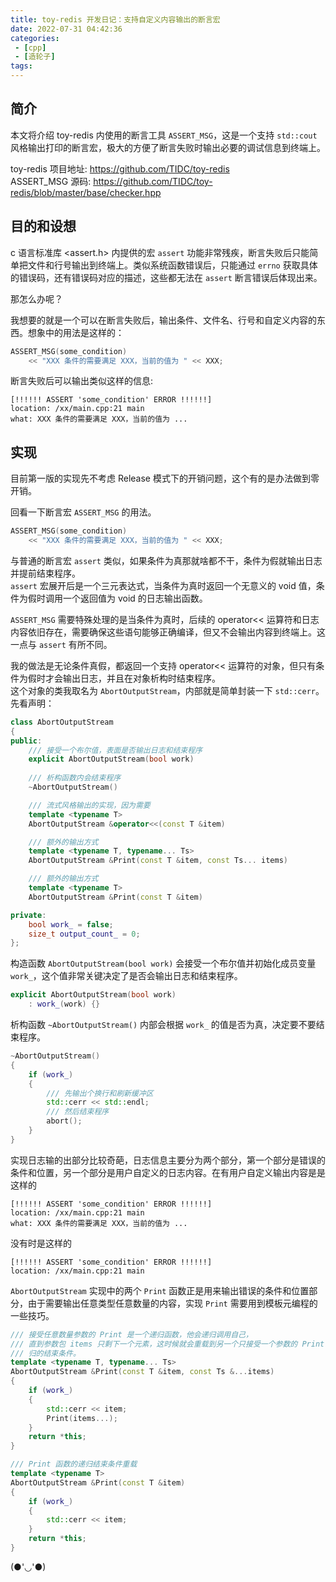 ```yaml
---
title: toy-redis 开发日记：支持自定义内容输出的断言宏
date: 2022-07-31 04:42:36
categories:
 - [cpp]
 - [造轮子]
tags:
---
```


## 简介
本文将介绍 toy-redis 内使用的断言工具 `ASSERT_MSG`，这是一个支持 `std::cout` 风格输出打印的断言宏，极大的方便了断言失败时输出必要的调试信息到终端上。   

toy-redis 项目地址: https://github.com/TIDC/toy-redis   
ASSERT_MSG 源码: https://github.com/TIDC/toy-redis/blob/master/base/checker.hpp

## 目的和设想
c 语言标准库 <assert.h> 内提供的宏 `assert` 功能非常残疾，断言失败后只能简单把文件和行号输出到终端上。类似系统函数错误后，只能通过 `errno` 获取具体的错误码，还有错误码对应的描述，这些都无法在 `assert` 断言错误后体现出来。

那怎么办呢？

我想要的就是一个可以在断言失败后，输出条件、文件名、行号和自定义内容的东西。想象中的用法是这样的：
```c++
ASSERT_MSG(some_condition) 
    << "XXX 条件的需要满足 XXX，当前的值为 " << XXX;
```
断言失败后可以输出类似这样的信息:
```
[!!!!!! ASSERT 'some_condition' ERROR !!!!!!]
location: /xx/main.cpp:21 main
what: XXX 条件的需要满足 XXX，当前的值为 ...
```

## 实现
目前第一版的实现先不考虑 Release 模式下的开销问题，这个有的是办法做到零开销。

回看一下断言宏 `ASSERT_MSG` 的用法。
```c++
ASSERT_MSG(some_condition) 
    << "XXX 条件的需要满足 XXX，当前的值为 " << XXX;
```
与普通的断言宏 `assert` 类似，如果条件为真那就啥都不干，条件为假就输出日志并提前结束程序。   
`assert` 宏展开后是一个三元表达式，当条件为真时返回一个无意义的 void 值，条件为假时调用一个返回值为 void 的日志输出函数。

`ASSERT_MSG` 需要特殊处理的是当条件为真时，后续的 operator<< 运算符和日志内容依旧存在，需要确保这些语句能够正确编译，但又不会输出内容到终端上。这一点与 `assert` 有所不同。    

我的做法是无论条件真假，都返回一个支持 operator<< 运算符的对象，但只有条件为假时才会输出日志，并且在对象析构时结束程序。    
这个对象的类我取名为 `AbortOutputStream`，内部就是简单封装一下 `std::cerr`。先看声明：
```c++
class AbortOutputStream
{
public:
    /// 接受一个布尔值，表面是否输出日志和结束程序
    explicit AbortOutputStream(bool work)
    
    /// 析构函数内会结束程序
    ~AbortOutputStream()

    /// 流式风格输出的实现，因为需要
    template <typename T>
    AbortOutputStream &operator<<(const T &item)

    /// 额外的输出方式
    template <typename T, typename... Ts>
    AbortOutputStream &Print(const T &item, const Ts... items)

    /// 额外的输出方式
    template <typename T>
    AbortOutputStream &Print(const T &item)

private:
    bool work_ = false;
    size_t output_count_ = 0;
};
```    

构造函数 `AbortOutputStream(bool work)` 会接受一个布尔值并初始化成员变量 `work_`，这个值非常关键决定了是否会输出日志和结束程序。
```c++
explicit AbortOutputStream(bool work)
    : work_(work) {}
```

析构函数 `~AbortOutputStream()` 内部会根据 `work_` 的值是否为真，决定要不要结束程序。
```c++
~AbortOutputStream()
{
    if (work_)
    {
        /// 先输出个换行和刷新缓冲区
        std::cerr << std::endl;
        /// 然后结束程序
        abort();
    }
}
```

实现日志输的出部分比较奇葩，日志信息主要分为两个部分，第一个部分是错误的条件和位置，另一个部分是用户自定义的日志内容。在有用户自定义输出内容是是这样的
```
[!!!!!! ASSERT 'some_condition' ERROR !!!!!!]
location: /xx/main.cpp:21 main
what: XXX 条件的需要满足 XXX，当前的值为 ...
```
没有时是这样的
```
[!!!!!! ASSERT 'some_condition' ERROR !!!!!!]
location: /xx/main.cpp:21 main
```
`AbortOutputStream` 实现中的两个 `Print` 函数正是用来输出错误的条件和位置部分，由于需要输出任意类型任意数量的内容，实现 `Print` 需要用到模板元编程的一些技巧。
```c++
/// 接受任意数量参数的 Print 是一个递归函数，他会递归调用自己，
/// 直到参数包 items 只剩下一个元素，这时候就会重载到另一个只接受一个参数的 Print 函数作为递
/// 归的结束条件。
template <typename T, typename... Ts>
AbortOutputStream &Print(const T &item, const Ts &...items)
{
    if (work_)
    {
        std::cerr << item;
        Print(items...);
    }
    return *this;
}

/// Print 函数的递归结束条件重载
template <typename T>
AbortOutputStream &Print(const T &item)
{
    if (work_)
    {
        std::cerr << item;
    }
    return *this;
}
```


(●'◡'●)